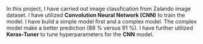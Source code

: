 
In this project, I have carried out image classfication from Zalando image dataset. I have utilized **Convolution Neural Network (CNN)** to train the model. I have build a simple model first and a complex model. The complex model make a better prediction (88 % versus 91 %). I have further utilized **Keras-Tuner** to tune hyperparameters for the **CNN** model.
 
